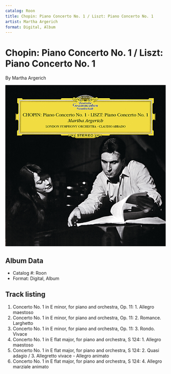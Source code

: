 ```yaml
---
catalog: Roon
title: Chopin: Piano Concerto No. 1 / Liszt: Piano Concerto No. 1
artist: Martha Argerich
format: Digital, Album
---
```


# Chopin: Piano Concerto No. 1 / Liszt: Piano Concerto No. 1

By Martha Argerich

![](../../assets/albumcovers/Martha_Argerich-Chopin-_Piano_Concerto_No_1_-_Liszt-_Piano_Concerto_No_1.png)

## Album Data

- Catalog #: Roon
- Format: Digital, Album


## Track listing


1. Concerto No. 1 in E minor, for piano and orchestra, Op. 11: 1. Allegro maestoso
2. Concerto No. 1 in E minor, for piano and orchestra, Op. 11: 2. Romance. Larghetto
3. Concerto No. 1 in E minor, for piano and orchestra, Op. 11: 3. Rondo. Vivace
4. Concerto No. 1 in E flat major, for piano and orchestra, S 124: 1. Allegro maestoso
5. Concerto No. 1 in E flat major, for piano and orchestra, S 124: 2. Quasi adagio / 3. Allegretto vivace - Allegro animato
6. Concerto No. 1 in E flat major, for piano and orchestra, S 124: 4. Allegro marziale animato

